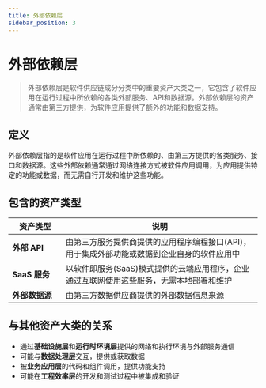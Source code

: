 ```yaml
---
title: 外部依赖层
sidebar_position: 3
---
```



# 外部依赖层

> 外部依赖层是软件供应链成分分类中的重要资产大类之一，它包含了软件应用在运行过程中所依赖的各类外部服务、API和数据源。外部依赖层的资产通常由第三方提供，为软件应用提供了额外的功能和数据支持。

## <b>定义</b>

外部依赖层指的是软件应用在运行过程中所依赖的、由第三方提供的各类服务、接口和数据源。这些外部依赖通常通过网络连接方式被软件应用调用，为应用提供特定的功能或数据，而无需自行开发和维护这些功能。

## <b>包含的资产类型</b>

<table header_row="1">
<colgroup>
<col width="142"/>
<col width="606"/>
</colgroup>
<thead>
<tr><th>资产类型</th><th>说明</th></tr>
</thead>
<tbody>
<tr><td><b>外部 API</b></td><td>由第三方服务提供商提供的应用程序编程接口(API)，用于集成外部功能或数据到企业自身的软件应用中</td></tr>
<tr><td><b>SaaS 服务</b></td><td>以软件即服务(SaaS)模式提供的云端应用程序，企业通过互联网使用这些服务，无需本地部署和维护</td></tr>
<tr><td><b>外部数据源</b></td><td>由第三方数据供应商提供的外部数据信息来源</td></tr>
</tbody>
</table>

## <b>与其他资产大类的关系</b>

- 通过<b>基础设施层</b>和<b>运行时环境层</b>提供的网络和执行环境与外部服务通信
- 可能与<b>数据处理层</b>交互，提供或获取数据
- 被<b>业务应用层</b>的代码和组件调用，提供功能支持
- 可能在<b>工程效率层</b>的开发和测试过程中被集成和验证

